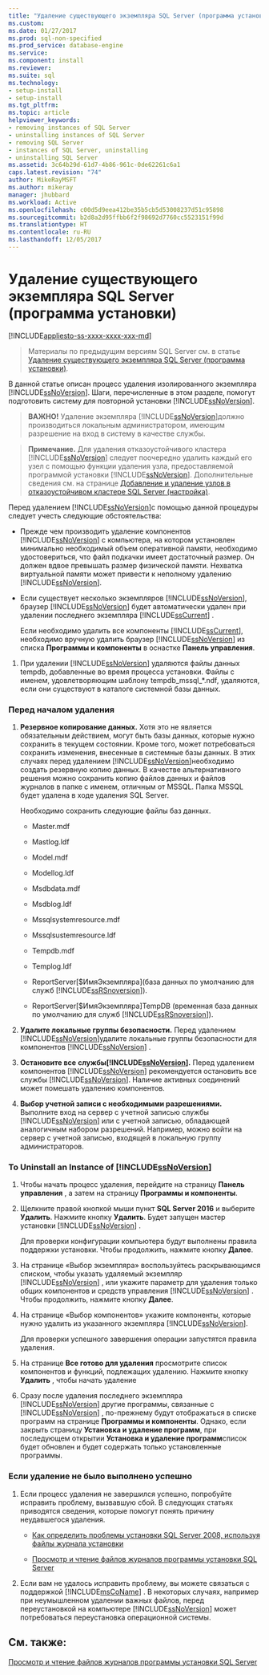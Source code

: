 ```yaml
---
title: "Удаление существующего экземпляра SQL Server (программа установки) | Документация Майкрософт"
ms.custom: 
ms.date: 01/27/2017
ms.prod: sql-non-specified
ms.prod_service: database-engine
ms.service: 
ms.component: install
ms.reviewer: 
ms.suite: sql
ms.technology:
- setup-install
- setup-install
ms.tgt_pltfrm: 
ms.topic: article
helpviewer_keywords:
- removing instances of SQL Server
- uninstalling instances of SQL Server
- removing SQL Server
- instances of SQL Server, uninstalling
- uninstalling SQL Server
ms.assetid: 3c64b29d-61d7-4b86-961c-0de62261c6a1
caps.latest.revision: "74"
author: MikeRayMSFT
ms.author: mikeray
manager: jhubbard
ms.workload: Active
ms.openlocfilehash: c00d5d9eea412be35b5cb5d53008237d51c95898
ms.sourcegitcommit: b2d8a2d95ffbb6f2f98692d7760cc5523151f99d
ms.translationtype: HT
ms.contentlocale: ru-RU
ms.lasthandoff: 12/05/2017
---
```

# <a name="uninstall-an-existing-instance-of-sql-server-setup"></a>Удаление существующего экземпляра SQL Server (программа установки)
[!INCLUDE[appliesto-ss-xxxx-xxxx-xxx-md](../../includes/appliesto-ss-xxxx-xxxx-xxx-md.md)]
 > Материалы по предыдущим версиям SQL Server см. в статье [Удаление существующего экземпляра SQL Server (программа установки)](https://msdn.microsoft.com/en-US/library/ms143412(SQL.120).aspx).

  В данной статье описан процесс удаления изолированного экземпляра [!INCLUDE[ssNoVersion](../../includes/ssnoversion-md.md)]. Шаги, перечисленные в этом разделе, помогут подготовить систему для повторной установки [!INCLUDE[ssNoVersion](../../includes/ssnoversion-md.md)].  
  
>**ВАЖНО!** Удаление экземпляра [!INCLUDE[ssNoVersion](../../includes/ssnoversion-md.md)]должно производиться локальным администратором, имеющим разрешение на вход в систему в качестве службы.  
  
> **Примечание.** Для удаления отказоустойчивого кластера [!INCLUDE[ssNoVersion](../../includes/ssnoversion-md.md)] следует поочередно удалить каждый его узел с помощью функции удаления узла, предоставляемой программой установки [!INCLUDE[ssNoVersion](../../includes/ssnoversion-md.md)]. Дополнительные сведения см. на странице [Добавление и удаление узлов в отказоустойчивом кластере SQL Server (настройка)](../../sql-server/failover-clusters/install/add-or-remove-nodes-in-a-sql-server-failover-cluster-setup.md).  
  
 Перед удалением [!INCLUDE[ssNoVersion](../../includes/ssnoversion-md.md)]с помощью данной процедуры следует учесть следующие обстоятельства:  
  
-   Прежде чем производить удаление компонентов [!INCLUDE[ssNoVersion](../../includes/ssnoversion-md.md)] с компьютера, на котором установлен минимально необходимый объем оперативной памяти, необходимо удостовериться, что файл подкачки имеет достаточный размер. Он должен вдвое превышать размер физической памяти. Нехватка виртуальной памяти может привести к неполному удалению [!INCLUDE[ssNoVersion](../../includes/ssnoversion-md.md)].  
  
-   Если существует несколько экземпляров [!INCLUDE[ssNoVersion](../../includes/ssnoversion-md.md)], браузер [!INCLUDE[ssNoVersion](../../includes/ssnoversion-md.md)] будет автоматически удален при удалении последнего экземпляра [!INCLUDE[ssCurrent](../../includes/sscurrent-md.md)] .  
  
     Если необходимо удалить все компоненты [!INCLUDE[ssCurrent](../../includes/sscurrent-md.md)], необходимо вручную удалить браузер [!INCLUDE[ssNoVersion](../../includes/ssnoversion-md.md)] из списка **Программы и компоненты** в оснастке **Панель управления**.  
  
1.  При удалении [!INCLUDE[ssNoVersion](../../includes/ssnoversion-md.md)] удаляются файлы данных tempdb, добавленные во время процесса установки. Файлы с именем, удовлетворяющим шаблону tempdb_mssql_*.ndf, удаляются, если они существуют в каталоге системной базы данных.  
  
### <a name="before-you-uninstall"></a>Перед началом удаления  
  
1.  **Резервное копирование данных.** Хотя это не является обязательным действием, могут быть базы данных, которые нужно сохранить в текущем состоянии. Кроме того, может потребоваться сохранить изменения, внесенные в системные базы данных. В этих случаях перед удалением [!INCLUDE[ssNoVersion](../../includes/ssnoversion-md.md)]необходимо создать резервную копию данных. В качестве альтернативного решения можно сохранить копию файлов данных и файлов журналов в папке с именем, отличным от MSSQL. Папка MSSQL будет удалена в ходе удаления SQL Server.  
  
     Необходимо сохранить следующие файлы баз данных.  
  
    -   Master.mdf  
  
    -   Mastlog.ldf  
  
    -   Model.mdf  
  
    -   Modellog.ldf  
  
    -   Msdbdata.mdf  
  
    -   Msdblog.ldf  
  
    -   Mssqlsystemresource.mdf  
  
    -   Mssqlsustemresource.ldf  
  
    -   Tempdb.mdf  
  
    -   Templog.ldf  
  
    -   ReportServer[$ИмяЭкземпляра]\(база данных по умолчанию для служб [!INCLUDE[ssRSnoversion](../../includes/ssrsnoversion-md.md)]).  
  
    -   ReportServer[$ИмяЭкземпляра]TempDB (временная база данных по умолчанию для служб [!INCLUDE[ssRSnoversion](../../includes/ssrsnoversion-md.md)]).  
  
2.  **Удалите локальные группы безопасности.** Перед удалением [!INCLUDE[ssNoVersion](../../includes/ssnoversion-md.md)]удалите локальные группы безопасности для компонентов [!INCLUDE[ssNoVersion](../../includes/ssnoversion-md.md)] .  
  
3.  **Остановите все** **службы[!INCLUDE[ssNoVersion](../../includes/ssnoversion-md.md)].** Перед удалением компонентов [!INCLUDE[ssNoVersion](../../includes/ssnoversion-md.md)] рекомендуется остановить все службы [!INCLUDE[ssNoVersion](../../includes/ssnoversion-md.md)]. Наличие активных соединений может помешать удалению компонентов.  
  
4.  **Выбор учетной записи с необходимыми разрешениями.** Выполните вход на сервер с учетной записью службы [!INCLUDE[ssNoVersion](../../includes/ssnoversion-md.md)] или с учетной записью, обладающей аналогичным набором разрешений. Например, можно войти на сервер с учетной записью, входящей в локальную группу администраторов.  
  
### <a name="to-uninstall-an-instance-of-includessnoversionincludesssnoversion-mdmd"></a>To Uninstall an Instance of [!INCLUDE[ssNoVersion](../../includes/ssnoversion-md.md)]  
  
1.  Чтобы начать процесс удаления, перейдите на страницу **Панель управления** , а затем на страницу **Программы и компоненты**.  
  
2.  Щелкните правой кнопкой мыши пункт **SQL Server 2016** и выберите **Удалить**. Нажмите кнопку **Удалить**. Будет запущен мастер установки [!INCLUDE[ssNoVersion](../../includes/ssnoversion-md.md)] .  
  
     Для проверки конфигурации компьютера будут выполнены правила поддержки установки. Чтобы продолжить, нажмите кнопку **Далее**.  
  
3.  На странице «Выбор экземпляра» воспользуйтесь раскрывающимся списком, чтобы указать удаляемый экземпляр [!INCLUDE[ssNoVersion](../../includes/ssnoversion-md.md)] , или укажите параметр для удаления только общих компонентов и средств управления [!INCLUDE[ssNoVersion](../../includes/ssnoversion-md.md)] . Чтобы продолжить, нажмите кнопку **Далее**.  
  
4.  На странице «Выбор компонентов» укажите компоненты, которые нужно удалить из указанного экземпляра [!INCLUDE[ssNoVersion](../../includes/ssnoversion-md.md)].  
  
     Для проверки успешного завершения операции запустятся правила удаления.  
  
5.  На странице **Все готово для удаления** просмотрите список компонентов и функций, подлежащих удалению. Нажмите кнопку **Удалить** , чтобы начать удаление  
  
6.  Сразу после удаления последнего экземпляра [!INCLUDE[ssNoVersion](../../includes/ssnoversion-md.md)] другие программы, связанные с [!INCLUDE[ssNoVersion](../../includes/ssnoversion-md.md)] , по-прежнему будут отображаться в списке программ на странице **Программы и компоненты**. Однако, если закрыть страницу **Установка и удаление программ**, при последующем открытии **Установка и удаление программ**список будет обновлен и будет содержать только установленные программы.  
  
### <a name="if-the-uninstallation-fails"></a>Если удаление не было выполнено успешно  
  
1.  Если процесс удаления не завершился успешно, попробуйте исправить проблему, вызвавшую сбой. В следующих статьях приводятся сведения, которые помогут понять причину неудавшегося удаления.  
  
    -   [Как определить проблемы установки SQL Server 2008, используя файлы журнала установки](http://support.microsoft.com/kb/955396/en-us)  
  
    -   [Просмотр и чтение файлов журналов программы установки SQL Server](../../database-engine/install-windows/view-and-read-sql-server-setup-log-files.md)  
  
2.  Если вам не удалось исправить проблему, вы можете связаться с поддержкой [!INCLUDE[msCoName](../../includes/msconame-md.md)] . В некоторых случаях, например при неумышленном удалении важных файлов, перед переустановкой на компьютере [!INCLUDE[ssNoVersion](../../includes/ssnoversion-md.md)] может потребоваться переустановка операционной системы.  
  
## <a name="see-also"></a>См. также:  
 [Просмотр и чтение файлов журналов программы установки SQL Server](../../database-engine/install-windows/view-and-read-sql-server-setup-log-files.md)  
  
  
